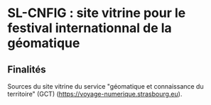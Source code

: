 # SL-CNFIG : site vitrine pour le festival internationnal de la géomatique

## Finalités

Sources du site vitrine du service "géomatique et connaissance du territoire" (GCT) (https://voyage-numerique.strasbourg.eu).

